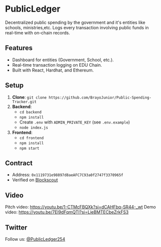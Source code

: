 # PublicLedger

Decentralized public spending by the government and it's entities like schools, ministries,etc. Logs every transaction involving public funds in real-time with on-chain records.

## Features
- Dashboard for entities (Government, School, etc.).
- Real-time transaction logging on EDU Chain.
- Built with React, Hardhat, and Ethereum.

## Setup
1. **Clone**: `git clone https://github.com/BrayoJunior/Public-Spending-Tracker.git`
2. **Backend**:
   - `cd backend`
   - `npm install`
   - Create `.env` with `ADMIN_PRIVATE_KEY` (see `.env.example`)
   - `node index.js`
3. **Frontend**:
   - `cd frontend`
   - `npm install`
   - `npm start`

## Contract
- Address: `0x1119731e98897d8aeAFC7C93a0f2747f3370965f`
- Verified on [Blockscout](https://opencampus-codex.blockscout.com/address/0x1119731e98897d8aeAFC7C93a0f2747f3370965f)

## Video
Pitch video: https://youtu.be/1-CTMcFBQXk?si=dCAHFbq-SR44-_wt
Demo video: https://youtu.be/7EI9dFqmQTI?si=LieBMTECbeZrkFS3

## Twitter
Follow us: [@PublicLedger254](https://twitter.com/PublicLedger254)